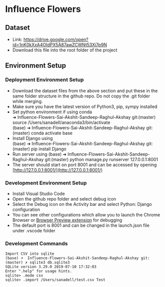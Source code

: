 # Influence Flowers

## Dataset

- Link: https://drive.google.com/open?id=1nK0kXxA4OIdPX5A87awZCWNt53Xi7p9N
- Download this file into the root folder of the project

## Environment Setup

### Deployment Environment Setup

- Download the dataset files from the above section and put these in the same folder structure in the github repo. Do not copy the .git folder while merging.
- Make sure you have the latest version of Python3, pip, sympy installed
- Set python environment if using conda  
➜ Influence-Flowers-Sai-Akshit-Sandeep-Raghul-Akshay git:(master) source /Users/sanadell/anaconda3/bin/activate  
(base) ➜ Influence-Flowers-Sai-Akshit-Sandeep-Raghul-Akshay git:(master) conda activate base  
- Install Django using  
(base) ➜ Influence-Flowers-Sai-Akshit-Sandeep-Raghul-Akshay git:(master) pip install Django
- Run server using 
(base) ➜ Influence-Flowers-Sai-Akshit-Sandeep-Raghul-Akshay git:(master) python manage.py runserver 127.0.0.1:8001
- The server should start on port 8001 and can be accessed by opening [http://127.0.0.1:8001/](http://127.0.0.1:8001/)

### Development Environment Setup

- Install Visual Studio Code
- Open the github repo folder and select debug icon
- Select the Debug icon on the Activity bar and select Python: Django configuration
- You can see other configurations which allow you to launch the Chrome Browser or [Browser Preview extension](https://marketplace.visualstudio.com/items?itemName=auchenberg.vscode-browser-preview) for debugging
- The default port is 8001 and can be changed in the launch.json file under .vscode folder

### Development Commands
```
Import CSV into sqlite
(base) ➜  Influence-Flowers-Sai-Akshit-Sandeep-Raghul-Akshay git:(master) ✗ sqlite3 db.sqlite3
SQLite version 3.29.0 2019-07-10 17:32:03
Enter ".help" for usage hints.
sqlite> .mode csv
sqlite> .import /Users/sanadell/test.csv Test
```
